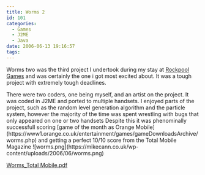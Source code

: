 ```yaml
---
title: Worms 2
id: 101
categories:
  - Games
  - J2ME
  - Java
date: 2006-06-13 19:16:57
tags:
---
```


Worms two was the third project I undertook during my stay at [Rockpool Games](https://www.rockpoolgames.com/) and was certainly the one i got most excited about. It was a tough project with extremely tough deadlines.

<!--more-->

<p class="MsoNormal">There were two coders, one being myself, and an artist on the project. It was coded in J2ME and ported to multiple handsets. I enjoyed parts of the project, such as the random level generation algorithm and the particle system, however the majority of the time was spent wrestling with bugs that only appeared on one or two handsets
Despite this it was phenominally successfull scoring [game of the month as Orange Mobile](https://www1.orange.co.uk/entertainment/games/gameDownloadsArchive/worms.php) and getting a perfect 10/10 score from the Total Mobile Magazine
![worms.png](https://mikecann.co.uk/wp-content/uploads/2006/06/worms.png)

[Worms_Total Mobile.pdf](https://www.mikecann.co.uk/Worms_Total%20Mobile.pdf "Worms_Total Mobile.pdf")